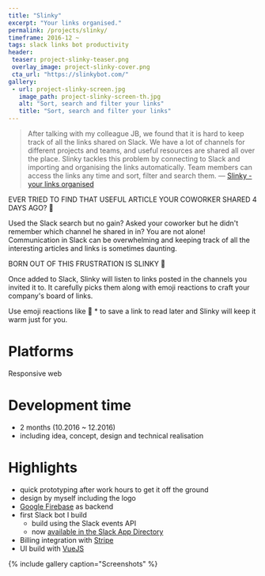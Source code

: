```yaml
---
title: "Slinky"
excerpt: "Your links organised."
permalink: /projects/slinky/
timeframe: 2016-12 ~
tags: slack links bot productivity
header:
 teaser: project-slinky-teaser.png
 overlay_image: project-slinky-cover.png
 cta_url: "https://slinkybot.com/"
gallery:
 - url: project-slinky-screen.jpg
   image_path: project-slinky-screen-th.jpg
   alt: "Sort, search and filter your links"
   title: "Sort, search and filter your links"
---
```


> After talking with my colleague JB, we found that it is hard to keep
track of all the links shared on Slack. We have a lot of channels for
different projects and teams, and useful resources are shared all over 
the place. Slinky tackles this problem by connecting to Slack and
importing and organising the links automatically. Team members can 
access the links any time and sort, filter and search them.
 &mdash; <a href="https://slinkybot.com/" class="btn btn-success">Slinky - your links organised</a>

EVER TRIED TO FIND THAT USEFUL ARTICLE YOUR COWORKER SHARED 4 DAYS AGO?  👺

Used the Slack search but no gain? Asked your coworker but he didn't
 remember which channel he shared in in? You are not alone! 
 Communication in Slack can be overwhelming and keeping track of 
 all the interesting articles and links is sometimes daunting.

BORN OUT OF THIS FRUSTRATION IS SLINKY  🌈

Once added to Slack, Slinky will listen to links posted in the channels
 you invited it to. It carefully picks them along with emoji reactions
  to craft your company's board of links.

Use emoji reactions like  📎  * to save a link to read later and Slinky will keep it warm just for you.

# Platforms

Responsive web

# Development time

- 2 months (10.2016 ~ 12.2016)
- including idea, concept, design and technical realisation

# Highlights

- quick prototyping after work hours to get it off the ground
- design by myself including the logo
- [Google Firebase](https://firebase.google.com/) as backend
- first Slack bot I build
  - build using the Slack events API
  - now [available in the Slack App Directory](https://slack.com/apps/A2W63NULX-slinky)
- Billing integration with [Stripe](https://stripe.com/)
- UI build with [VueJS](https://vuejs.org/)

{% include gallery caption="Screenshots" %}
